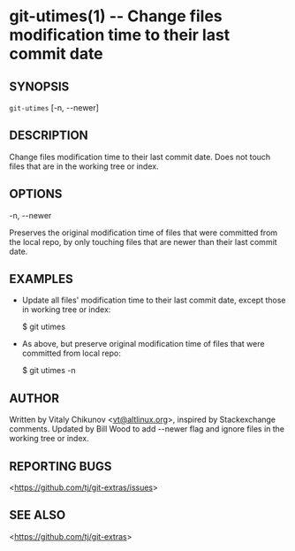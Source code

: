 git-utimes(1) -- Change files modification time to their last commit date
=========================================================================

## SYNOPSIS

`git-utimes` [-n, --newer]

## DESCRIPTION

  Change files modification time to their last commit date.  Does not touch files that are in the working tree or index.

## OPTIONS

  -n, --newer

  Preserves the original modification time of files that were committed from the local repo, by only touching files that are newer than their last commit date.

## EXAMPLES

  * Update all files' modification time to their last commit date, except those in working tree or index:

    $ git utimes

  * As above, but preserve original modification time of files that were committed from local repo:

    $ git utimes -n

## AUTHOR

Written by Vitaly Chikunov &lt;<vt@altlinux.org>&gt;, inspired by Stackexchange comments.  Updated by Bill Wood to add --newer flag and ignore files in the working tree or index.

## REPORTING BUGS

&lt;<https://github.com/tj/git-extras/issues>&gt;

## SEE ALSO

&lt;<https://github.com/tj/git-extras>&gt;
